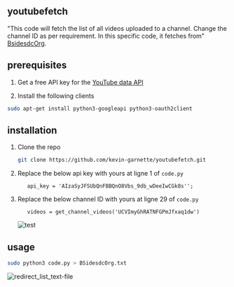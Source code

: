 <!-- ABOUT THE PROJECT -->
## youtubefetch

"This code will fetch the list of all videos uploaded to a channel. Change the channel ID as per requirement. In this specific code, it fetches from"  [BsidesdcOrg](https://www.youtube.com/channel/UCVImyGhRATNFGPmJfxaq1dw).

## prerequisites

1. Get a free API key for the [YouTube data API](https://console.cloud.google.com/apis/credentials)

2. Install the following clients

  ```sh
  sudo apt-get install python3-googleapi python3-oauth2client
  ```

## installation

1. Clone the repo

   ```sh
   git clone https://github.com/kevin-garnette/youtubefetch.git
   ```
2. Replace the below api key with yours at ligne 1 of `code.py` 

   ```JS
      api_key = 'AIzaSyJFSUbQnFBBQnO8Vbs_9db_wDeeIwCGk8s''; 
   ```
3. Replace the below channel ID with yours at ligne 29 of `code.py` 

   ```JS
      videos = get_channel_videos('UCVImyGhRATNFGPmJfxaq1dw')
   ```
   ![test](https://user-images.githubusercontent.com/58897196/104816263-ee432c00-5811-11eb-8dd2-96b217f7845c.png)
   
## usage

   ```sh
   sudo python3 code.py > BSidesdcOrg.txt
   ```

   ![redirect_list_text-file](https://user-images.githubusercontent.com/58897196/104816297-2f3b4080-5812-11eb-8906-e7971e08614a.png)

